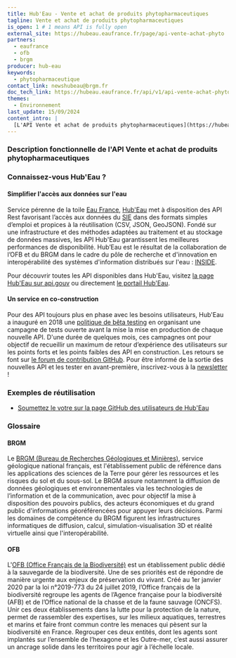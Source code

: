 ```yaml
---
title: Hub'Eau - Vente et achat de produits phytopharmaceutiques
tagline: Vente et achat de produits phytopharmaceutiques
is_open: 1 # 1 means API is fully open
external_site: https://hubeau.eaufrance.fr/page/api-vente-achat-phyto
partners:
  - eaufrance
  - ofb
  - brgm
producer: hub-eau
keywords:
  - phytopharmaceutique
contact_link: newshubeau@brgm.fr
doc_tech_link: https://hubeau.eaufrance.fr/api/v1/api-vente-achat-phyto/api-docs
themes:
  - Environnement
last_update: 15/09/2024
content_intro: |
  [L'API Vente et achat de produits phytopharmaceutiques](https://hubeau.eaufrance.fr/page/api-vente-achat-phyto) de Hub'Eau diffuse les données ouvertes générées à partir des déclarations annuelles des distributeurs agréés pour la vente de ces produits. Ces données décrivent les quantités de produits et de substances actives vendues ou achetées sur le territoire national (depuis 2008 pour les ventes et 2013 pour les achats). Collectées par les agences de l'eau afin d’établir le montant de la redevance pour pollutions diffuses, ces données sont ensuite bancarisées par l'Office français de la biodiversité dans la Banque Nationale des Ventes de produits phytopharmaceutiques par les Distributeurs agréés (BNV-D) Traçabilité.
---
```


### Description fonctionnelle de l'API Vente et achat de produits phytopharmaceutiques

### Connaissez-vous Hub'Eau ?

#### Simplifier l'accès aux données sur l'eau

Service pérenne de la toile [Eau France](https://www.eaufrance.fr), [Hub'Eau](https://hubeau.eaufrance.fr/) met à disposition des API Rest favorisant l’accès aux données du [SIE](https://www.eaufrance.fr/donnees) dans des formats simples d’emploi et propices à la réutilisation (CSV, JSON, GeoJSON).
Fondé sur une infrastructure et des méthodes adaptées au traitement et au stockage de données massives, les API Hub'Eau garantissent les meilleures performances de disponibilité.
Hub’Eau est le résultat de la collaboration de l’OFB et du BRGM dans le cadre du pôle de recherche et d'innovation en interopérabilité des systèmes d'information distribués sur l'eau : [INSIDE](http://www.pole-inside.fr/fr).

Pour découvrir toutes les API disponibles dans Hub'Eau, visitez [la page Hub'Eau sur api.gouv](https://api.gouv.fr/producteurs/hub-eau) ou directement [le portail Hub'Eau](https://hubeau.eaufrance.fr/page/apis).  

#### Un service en co-construction

Pour des API toujours plus en phase avec les besoins utilisateurs, Hub'Eau a inauguré en 2018 une [politique de bêta testing](https://hubeau.eaufrance.fr/page/apis) en organisant une campagne de tests ouverte avant la mise la mise en production de chaque nouvelle API.
D'une durée de quelques mois, ces campagnes ont pour objectif de recueillir un maximum de retour d’expérience des utilisateurs sur les points forts et les points faibles des API en construction. Les retours se font sur [le forum de contribution GitHub](http://github.com/BRGM/hubeau/issues).
Pour être informé de la sortie des nouvelles API et les tester en avant-première, inscrivez-vous à la [newsletter](https://hubeau.eaufrance.fr/newsletter) !

### Exemples de réutilisation

- [Soumettez le votre sur la page GitHub des utilisateurs de Hub'Eau](https://github.com/BRGM/hubeau)

### Glossaire

#### BRGM

Le [BRGM (Bureau de Recherches Géologiques et Minières)](http://www.brgm.fr/), service géologique national français, est l'établissement public de référence dans les applications des sciences de la Terre pour gérer les ressources et les risques du sol et du sous-sol. Le BRGM assure notamment la diffusion de données géologiques et environnementales via les technologies de l’information et de la communication, avec pour objectif la mise à disposition des pouvoirs publics, des acteurs économiques et du grand public d'informations géoréférencées pour appuyer leurs décisions. Parmi les domaines de compétence du BRGM figurent les infrastructures informatiques de diffusion, calcul, simulation-visualisation 3D et réalité virtuelle ainsi que l'interopérabilité.

#### OFB

L'[OFB (Office Français de la Biodiversité)](https://ofb.gouv.fr/) est un établissement public dédié à la sauvegarde de la biodiversité. Une de ses priorités est de répondre de manière urgente aux enjeux de préservation du vivant. Créé au 1er janvier 2020 par la loi n°2019-773 du 24 juillet 2019, l’Office français de la biodiversité regroupe les agents de l’Agence française pour la biodiversité (AFB) et de l’Office national de la chasse et de la faune sauvage (ONCFS). Unir ces deux établissements dans la lutte pour la protection de la nature, permet de rassembler des expertises, sur les milieux aquatiques, terrestres et marins et faire front commun contre les menaces qui pèsent sur la biodiversité en France. Regrouper ces deux entités, dont les agents sont implantés sur l’ensemble de l’hexagone et les Outre-mer, c’est aussi assurer un ancrage solide dans les territoires pour agir à l’échelle locale.
